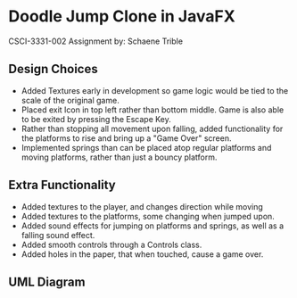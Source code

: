 # Doodle Jump Clone in JavaFX

CSCI-3331-002 Assignment
by: Schaene Trible
## Design Choices

 - Added Textures early in development so game logic would be tied to the scale of the original game.
 - Placed exit Icon in top left rather than bottom middle. Game is also able to be exited by pressing the Escape Key.
 - Rather than stopping all movement upon falling, added functionality for the platforms to rise and bring up a "Game Over" screen.
 - Implemented springs than can be placed atop regular platforms and moving platforms, rather than just a bouncy platform.

## Extra Functionality

 - Added textures to the player, and changes direction while moving
 - Added textures to the platforms, some changing when jumped upon.
 - Added sound effects for jumping on platforms and springs, as well as a falling sound effect.
 - Added smooth controls through a Controls class.
 - Added holes in the paper, that when touched, cause a game over.

## UML Diagram
